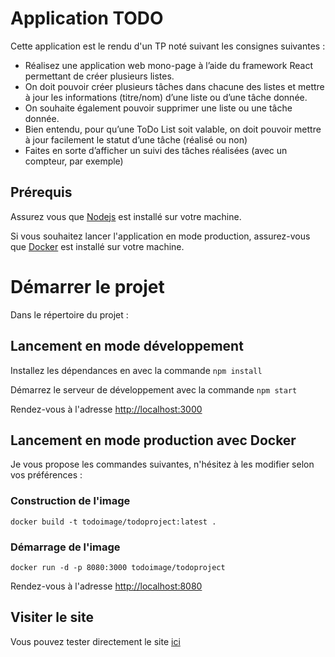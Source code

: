 # Application TODO

Cette application est le rendu d'un TP noté suivant les consignes suivantes :
- Réalisez une application web mono-page à l’aide du framework React permettant de créer plusieurs listes.
- On doit pouvoir créer plusieurs tâches dans chacune des listes et mettre à jour les informations (titre/nom) d’une liste ou d’une tâche donnée.
- On souhaite également pouvoir supprimer une liste ou une tâche donnée.
- Bien entendu, pour qu’une ToDo List soit valable, on doit pouvoir mettre à jour facilement le statut d’une tâche (réalisé ou non)
- Faites en sorte d’afficher un suivi des tâches réalisées (avec un compteur, par exemple)

## Prérequis

Assurez vous que [Nodejs](https://nodejs.org/en/) est installé sur votre machine.

Si vous souhaitez lancer l'application en mode production, assurez-vous que [Docker](https://docs.docker.com/get-docker/) est installé sur votre machine.

# Démarrer le projet

Dans le répertoire du projet :

## Lancement en mode développement
Installez les dépendances en avec la commande `npm install`

Démarrez le serveur de développement avec la commande `npm start`

Rendez-vous à l'adresse [http://localhost:3000](http://localhost:3000)

## Lancement en mode production avec Docker

Je vous propose les commandes suivantes, n'hésitez à les modifier selon vos préférences : 

### Construction de l'image
`docker build -t todoimage/todoproject:latest .`

### Démarrage de l'image
`docker run -d -p 8080:3000 todoimage/todoproject`

Rendez-vous à l'adresse [http://localhost:8080](http://localhost:8080)

## Visiter le site
Vous pouvez tester directement le site [ici](https://cyrilchc.github.io/ReactTodo/)
